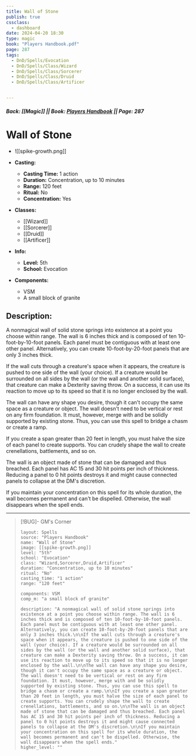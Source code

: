 ```yaml
---
title: Wall of Stone
publish: true
cssclass:
  - dashboard
date: 2024-04-20 18:30
type: magic
book: "Players Handbook.pdf"
page: 287
tags:
  - DnD/Spells/Evocation
  - DnD/Spells/Class/Wizard
  - DnD/Spells/Class/Sorcerer
  - DnD/Spells/Class/Druid
  - DnD/Spells/Class/Artificer


---
```


##### Back: [[Magic]] || Book: [Players Handbook](https://drive.google.com/drive/folders/1O5bhpYizcIT5xxAoLOuzCRht_PVS7VSG?usp=sharing) || Page: 287

# Wall of Stone
- ![[spike-growth.png]]
- **Casting:**
    - **Casting Time:** 1 action
    - **Duration:** Concentration, up to 10 minutes
    - **Range:** 120 feet
    - **Ritual:** No
    - **Concentration:** Yes
- **Classes:**
    - [[Wizard]]
    - [[Sorcerer]]
    - [[Druid]]
    - [[Artificer]]

- **Info:**
    - **Level:** 5th
    - **School:** Evocation
- **Components:**
    - VSM
    - A small block of granite

## Description:
A nonmagical wall of solid stone springs into existence at a point you choose within range. The wall is 6 inches thick and is composed of ten 10-foot-by-10-foot panels. Each panel must be contiguous with at least one other panel. Alternatively, you can create 10-foot-by-20-foot panels that are only 3 inches thick.

If the wall cuts through a creature's space when it appears, the creature is pushed to one side of the wall (your choice). If a creature would be surrounded on all sides by the wall (or the wall and another solid surface), that creature can make a Dexterity saving throw. On a success, it can use its reaction to move up to its speed so that it is no longer enclosed by the wall.

The wall can have any shape you desire, though it can't occupy the same space as a creature or object. The wall doesn't need to be vertical or rest on any firm foundation. It must, however, merge with and be solidly supported by existing stone. Thus, you can use this spell to bridge a chasm or create a ramp.

If you create a span greater than 20 feet in length, you must halve the size of each panel to create supports. You can crudely shape the wall to create crenellations, battlements, and so on.

The wall is an object made of stone that can be damaged and thus breached. Each panel has AC 15 and 30 hit points per inch of thickness. Reducing a panel to 0 hit points destroys it and might cause connected panels to collapse at the DM's discretion.

If you maintain your concentration on this spell for its whole duration, the wall becomes permanent and can't be dispelled. Otherwise, the wall disappears when the spell ends.



---

> [!BUG]- GM's Corner
>
> ```statblock
> layout: Spells
> source: "Players Handbook"
> name: "Wall of Stone"
> image: [[spike-growth.png]]
> level: "5th"
> school: "Evocation"
> class: "Wizard,Sorcerer,Druid,Artificer"
> duration: "Concentration, up to 10 minutes"
> ritual: "No"
> casting_time: "1 action"
> range: "120 feet"
>
> components: VSM
> comp_m: "a small block of granite"
>
> description: "A nonmagical wall of solid stone springs into existence at a point you choose within range. The wall is 6 inches thick and is composed of ten 10-foot-by-10-foot panels. Each panel must be contiguous with at least one other panel. Alternatively, you can create 10-foot-by-20-foot panels that are only 3 inches thick.\n\nIf the wall cuts through a creature's space when it appears, the creature is pushed to one side of the wall (your choice). If a creature would be surrounded on all sides by the wall (or the wall and another solid surface), that creature can make a Dexterity saving throw. On a success, it can use its reaction to move up to its speed so that it is no longer enclosed by the wall.\n\nThe wall can have any shape you desire, though it can't occupy the same space as a creature or object. The wall doesn't need to be vertical or rest on any firm foundation. It must, however, merge with and be solidly supported by existing stone. Thus, you can use this spell to bridge a chasm or create a ramp.\n\nIf you create a span greater than 20 feet in length, you must halve the size of each panel to create supports. You can crudely shape the wall to create crenellations, battlements, and so on.\n\nThe wall is an object made of stone that can be damaged and thus breached. Each panel has AC 15 and 30 hit points per inch of thickness. Reducing a panel to 0 hit points destroys it and might cause connected panels to collapse at the DM's discretion.\n\nIf you maintain your concentration on this spell for its whole duration, the wall becomes permanent and can't be dispelled. Otherwise, the wall disappears when the spell ends."
> higher_level: ""
> ```
